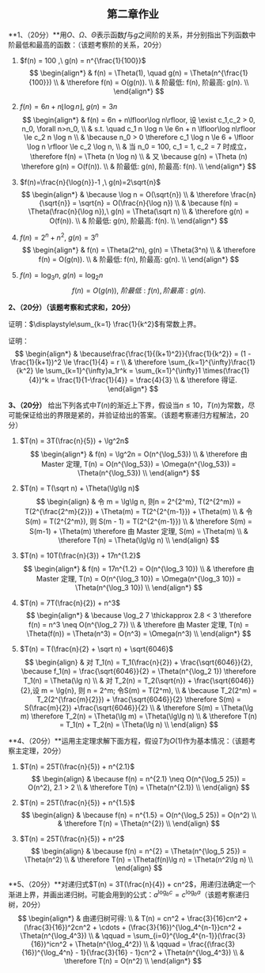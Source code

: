 <center><h2>第二章作业</h2></center>

**1、（20分）**用$O$、$\Omega$、$\Theta$表示函数$f$与$g$之间阶的关系，并分别指出下列函数中阶最低和最高的函数：（该题考察阶的关系，20分）

1. $f(n) = 100 ,\ g(n) = n^{\frac{1}{100}}$
   $$
   \begin{align*}
   & f(n) = \Theta(1), \quad g(n) = \Theta(n^{\frac{1}{100}}) \\
   & \therefore f(n) = O(g(n)). \\
   & 阶最低: f(n), 阶最高: g(n). \\
   \end{align*}
   $$
   
2. $f(n) = 6n + n\lfloor \log{n}\rfloor ,\ g(n)=3n$
   $$
   \begin{align*}
   & f(n) = 6n + n\lfloor\log n\rfloor, 设 \exist c_1,c_2 > 0, n_0, \forall n>n_0, \\
   & s.t. \quad c_1 n \log n \le 6n + n \lfloor\log n\rfloor \le c_2 n \log n \\
   & \because n_0 > 0 \therefore c_1 \log n \le 6 + \lfloor \log n \rfloor \le c_2 \log n, \\
   & 当 n_0 = 100, c_1 = 1, c_2 = 7 时成立，\therefore f(n) = \Theta (n \log n) \\
   & 又 \because g(n) = \Theta (n) \therefore g(n) = O(f(n)). \\
   & 阶最低: g(n), 阶最高: f(n). \\
   \end{align*}
   $$
   
3. $f(n)=\frac{n}{\log{n}}-1 ,\ g(n)=2\sqrt{n}$
   $$
   \begin{align*}
   & \because \log n = O(\sqrt{n}) \\
   & \therefore \frac{n}{\sqrt{n}} = \sqrt{n} = O(\frac{n}{\log n}) \\
   & \because f(n) = \Theta(\frac{n}{\log n}),\ g(n) = \Theta(\sqrt n) \\
   & \therefore g(n) = O(f(n)). \\
   & 阶最低: g(n), 阶最高: f(n). \\
   \end{align*}
   $$
   
4. $f(n)=2^n+n^2 ,\ g(n)=3^n$
   $$
   \begin{align*}
   & f(n) = \Theta(2^n), g(n) = \Theta(3^n) \\
   & \therefore f(n) = O(g(n)). \\
   & 阶最低: f(n), 阶最高: g(n). \\
   \end{align*}
   $$
   
5. $f(n)=\log_3{n} ,\ g(n)=\log_2{n}$
   $$
   f(n) = O(g(n)), \ 阶最低: f(n), 阶最高: g(n).
   $$
   

**2、（20分）（该题考察和式求和，20分）**

证明：$\displaystyle\sum_{k=1} \frac{1}{k^2}$有常数上界。

证明：
$$
\begin{align*}
& \because\frac{\frac{1}{(k+1)^2}}{\frac{1}{k^2}} = (1 - \frac{1}{k+1})^2 \le \frac{1}{4} = r \\
& \therefore \sum_{k=1}^{\infty}\frac{1}{k^2} \le \sum_{k=1}^{\infty}a_1r^k = \sum_{k=1}^{\infty}1 \times(\frac{1}{4})^k = \frac{1}{1-\frac{1}{4}} = \frac{4}{3} \\
& \therefore 得证.
\end{align*}
$$

**3、（20分）** 给出下列各式中$T(n)$的渐近上下界，假设当$n \le 10$，$T(n)$为常数，尽可能保证给出的界限是紧的，并验证给出的答案。（该题考察递归方程解法，20分）

1. $T(n) = 3T(\frac{n}{5}) + \lg^2n$
   $$
   \begin{align*}
   & f(n) = \lg^2n = O(n^{\log_53}) \\
   & \therefore 由 Master 定理, T(n) = O(n^{\log_53}) = \Omega(n^{\log_53}) = \Theta(n^{\log_53}) \\
   \end{align*}
   $$

2. $T(n) = T(\sqrt n) + \Theta(\lg\lg n)$
   $$
   \begin{align}
   & 令 m = \lg\lg n, 则n = 2^{2^m}, T(2^{2^m}) = T(2^{\frac{2^m}{2}}) + \Theta(m) = T(2^{2^{m-1}}) + \Theta(m) \\
   & 令 S(m) = T(2^{2^m}), 则 S(m - 1) = T(2^{2^{m-1}}) \\
   & \therefore S(m) = S(m-1) + \Theta(m) \therefore 由 Master 定理, S(m) = \Theta(m) \\
   & \therefore T(n) = \Theta(\lg\lg n) \\
   \end{align}
   $$
   
3. $T(n) = 10T(\frac{n}{3}) + 17n^{1.2}$
   $$
   \begin{align*}
   & f(n) = 17n^{1.2} = O(n^{\log_3 10}) \\
   & \therefore 由 Master 定理, T(n) = O(n^{\log_3 10}) = \Omega(n^{\log_3 10}) = \Theta(n^{\log_3 10}) \\
   \end{align*}
   $$

4. $T(n) = 7T(\frac{n}{2}) + n^3$
   $$
   \begin{align*}
   & \because \log_2 7 \thickapprox 2.8 < 3 \therefore f(n) = n^3 \neq O(n^{\log_2 7}) \\
   & \therefore 由 Master 定理, T(n) = \Theta(f(n)) = \Theta(n^3) = O(n^3) = \Omega(n^3) \\
   \end{align*}
   $$

5. $T(n) = T(\frac{n}{2} + \sqrt n) + \sqrt{6046}$
   $$
   \begin{align}
   & 对 T_1(n) = T_1(\frac{n}{2}) + \frac{\sqrt{6046}}{2}, \because f_1(n) = \frac{\sqrt{6046}}{2} = \Theta(n^{\log_2 1}) \therefore T_1(n) = \Theta(\lg n) \\
   & 对 T_2(n) = T_2(\sqrt{n}) + \frac{\sqrt{6046}}{2},设 m = \lg{n}, 则 n = 2^m; 令S(m) = T(2^m), \\
   & \because T_2(2^m) = T_2(2^{\frac{m}{2}}) + \frac{\sqrt{6046}}{2} \therefore S(m) = S(\frac{m}{2}) +\frac{\sqrt{6046}}{2} \\
   & \therefore S(m) = \Theta(\lg m) \therefore T_2(n) = \Theta(\lg m) = \Theta(\lg\lg n) \\
   & \therefore T(n) = T_1(n) + T_2(n) = \Theta(\lg n) \\ 
   \end{align}
   $$
   

**4、（20分）**运用主定理求解下面方程，假设$T$为$O(1)$作为基本情况：（该题考察主定理，20分）

1. $T(n) = 25T(\frac{n}{5}) + n^{2.1}$
   $$
   \begin{align}
   & \because f(n) = n^{2.1} \neq O(n^{\log_5 25}) = O(n^2), 2.1 > 2 \\
   & \therefore T(n) = \Theta(n^{2.1}) \\
   \end{align}
   $$

2. $T(n) = 25T(\frac{n}{5}) + n^{1.5}$
   $$
   \begin{align}
   & \because f(n) = n^{1.5} = O(n^{\log_5 25}) = O(n^2) \\
   & \therefore T(n) = \Theta(n^{2}) \\
   \end{align}
   $$

3. $T(n) = 25T(\frac{n}{5}) + n^2$
   $$
   \begin{align}
   & \because f(n) = n^{2} = \Theta(n^{\log_5 25}) = \Theta(n^2) \\
   & \therefore T(n) = \Theta(f(n)\lg n) = \Theta(n^2\lg n) \\
   \end{align}
   $$
   

**5、（20分）**对递归式$T(n) = 3T(\frac{n}{4}) + cn^2$，用递归法确定一个渐进上界，并画出递归树。可能会用到的公式：$a^{\log_b c} = c^{\log_b a}$（该题考察递归树，20分）
$$
\begin{align*}
& 由递归树可得: \\
& T(n) = cn^2 + \frac{3}{16}cn^2 + (\frac{3}{16})^2cn^2 + \cdots + (\frac{3}{16})^{\log_4^{n-1}}cn^2 + \Theta(n^{\log_4^3}) \\
& \qquad = \sum_{i=0}^{\log_4^{n-1}}(\frac{3}{16})^icn^2 + \Theta(n^{\log_4^2}) \\
& \qquad = \frac{(\frac{3}{16})^{\log_4^n} - 1}{\frac{3}{16} - 1}cn^2 + \Theta(n^{\log_4^3}) \\
& \therefore T(n) = O(n^2) \\ 
\end{align*}
$$


